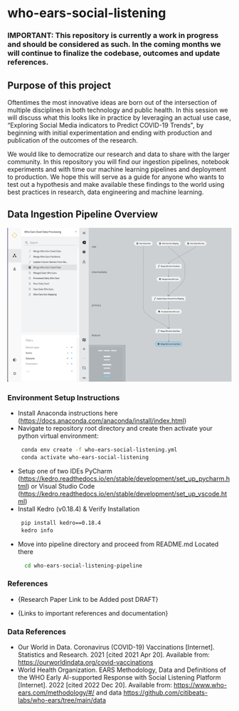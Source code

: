 # who-ears-social-listening

### IMPORTANT: This repository is currently a work in progress and should be considered as such. In the coming months we will continue to finalize the codebase, outcomes and update references. 

## Purpose of this project

Oftentimes the most innovative ideas are born out of the intersection of multiple disciplines in both technology and public health. In this session we will discuss what this looks like in practice by leveraging an actual use case, “Exploring Social Media indicators to Predict COVID-19 Trends", by beginning with initial experimentation and ending with production and publication of the outcomes of the research.

We would like to democratize our research and data to share with the larger community. In this repository you will find our ingestion pipelines, notebook experiments and with time our machine learning pipelines and deployment to production. We hope this will serve as a guide for anyone who wants to test out a hypothesis and make available these findings to the world using best practices in research, data engineering and machine learning. 

## Data Ingestion Pipeline Overview 

![Data Ingestion Pipeline Overview](image/Data_Ingestion_Pipeline.png)

### Environment Setup Instructions
* Install Anaconda instructions here (https://docs.anaconda.com/anaconda/install/index.html)
* Navigate to repository root directory and create then activate your python virtual environment:
    ```bash
     conda env create -f who-ears-social-listening.yml
     conda activate who-ears-social-listening
    ```
* Setup one of two IDEs PyCharm (https://kedro.readthedocs.io/en/stable/development/set_up_pycharm.html) or Visual Studio Code (https://kedro.readthedocs.io/en/stable/development/set_up_vscode.html)
* Install Kedro (v0.18.4) & Verify Installation
    ```bash
     pip install kedro==0.18.4
     kedro info
    ```
* Move into pipeline directory and proceed from README.md Located there
  ```bash
    cd who-ears-social-listening-pipeline
  ```

### References

* {Research Paper Link to be Added post DRAFT}

* {Links to important references and documentation}

### Data References
* Our World in Data. Coronavirus (COVID-19) Vaccinations [Internet]. Statistics and Research. 2021 [cited 2021 Apr 20]. Available from: https://ourworldindata.org/covid-vaccinations
* World Health Organization. EARS Methodology, Data and Definitions of the WHO Early AI-supported Response with Social Listening Platform [Internet]. 2022 [cited 2022 Dec 20]. Available from: https://www.who-ears.com/methodology/#/ and data https://github.com/citibeats-labs/who-ears/tree/main/data
